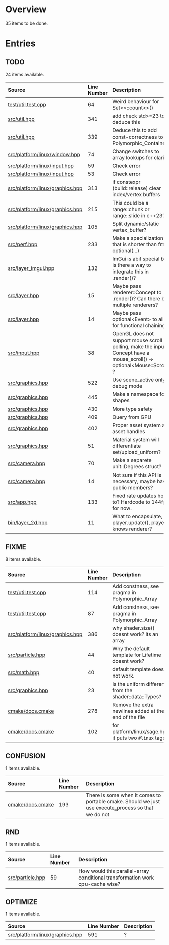 # Overview

35 items to be done.

# Entries

## TODO

24 items available.

| Source | Line Number | Description |
|:-|:-|:-|
| [test/util.test.cpp](test/util.test.cpp) | 64 | Weird behaviour for Set<>::count<>() |
| [src/util.hpp](src/util.hpp) | 341 | add check std>=23 todo deduce this |
| [src/util.hpp](src/util.hpp) | 339 | Deduce this to add const-correctness to Polymorphic_Containers. |
| [src/platform/linux/window.hpp](src/platform/linux/window.hpp) | 74 | Change switches to array lookups for clarity |
| [src/platform/linux/input.hpp](src/platform/linux/input.hpp) | 59 | Check error |
| [src/platform/linux/input.hpp](src/platform/linux/input.hpp) | 53 | Check error |
| [src/platform/linux/graphics.hpp](src/platform/linux/graphics.hpp) | 313 | if constexpr (build::release) clear index/vertex buffers |
| [src/platform/linux/graphics.hpp](src/platform/linux/graphics.hpp) | 215 | This could be a range::chunk or range::slide in c++23? |
| [src/platform/linux/graphics.hpp](src/platform/linux/graphics.hpp) | 105 | Split dynamic/static vertex_buffer? |
| [src/perf.hpp](src/perf.hpp) | 233 | Make a specialization that is shorter than fmt's optional(...) |
| [src/layer_imgui.hpp](src/layer_imgui.hpp) | 132 | ImGui is abit special but is there a way to integrate this in .render()? |
| [src/layer.hpp](src/layer.hpp) | 15 | Maybe pass renderer::Concept to .render()? Can there be multiple renderers? |
| [src/layer.hpp](src/layer.hpp) | 14 | Maybe pass optional\<Event\> to allow for functional chaining? |
| [src/input.hpp](src/input.hpp) | 38 | OpenGL does not support mouse scroll polling, make the input Concept have a mouse_scroll() -> optional\<Mouse::Scroll\> ? |
| [src/graphics.hpp](src/graphics.hpp) | 522 | Use scene_active only in debug mode |
| [src/graphics.hpp](src/graphics.hpp) | 445 | Make a namespace for shapes |
| [src/graphics.hpp](src/graphics.hpp) | 430 | More type safety |
| [src/graphics.hpp](src/graphics.hpp) | 409 | Query from GPU |
| [src/graphics.hpp](src/graphics.hpp) | 402 | Proper asset system and asset handles |
| [src/graphics.hpp](src/graphics.hpp) | 51 | Material system will differentiate set/upload_uniform? |
| [src/camera.hpp](src/camera.hpp) | 70 | Make a separete unit::Degrees struct? |
| [src/camera.hpp](src/camera.hpp) | 14 | Not sure if this API is necessary, maybe have public members? |
| [src/app.hpp](src/app.hpp) | 133 | Fixed rate updates how to? Hardcode to 144fps for now. |
| [bin/layer_2d.hpp](bin/layer_2d.hpp) | 11 | What to encapsulate, player.update(), player knows renderer? |

## FIXME

8 items available.

| Source | Line Number | Description |
|:-|:-|:-|
| [test/util.test.cpp](test/util.test.cpp) | 114 | Add constness, see pragma in Polymorphic_Array |
| [test/util.test.cpp](test/util.test.cpp) | 87 | Add constness, see pragma in Polymorphic_Array |
| [src/platform/linux/graphics.hpp](src/platform/linux/graphics.hpp) | 386 | why shader.size() doesnt work? its an array |
| [src/particle.hpp](src/particle.hpp) | 44 | Why the default template for Lifetime doesnt work? |
| [src/math.hpp](src/math.hpp) | 40 | default template does not work. |
| [src/graphics.hpp](src/graphics.hpp) | 23 | Is the uniform different from the shader::data::Types? |
| [cmake/docs.cmake](cmake/docs.cmake) | 278 | Remove the extra newlines added at the end of the file |
| [cmake/docs.cmake](cmake/docs.cmake) | 102 | for platform/linux/sage.hpp it puts two `#linux` tags |

## CONFUSION

1 items available.

| Source | Line Number | Description |
|:-|:-|:-|
| [cmake/docs.cmake](cmake/docs.cmake) | 193 | There is some when it comes to portable cmake. Should we just use execute_process so that we do not |

## RND

1 items available.

| Source | Line Number | Description |
|:-|:-|:-|
| [src/particle.hpp](src/particle.hpp) | 59 | How would this parallel-array conditional transformation work cpu-cache wise? |

## OPTIMIZE

1 items available.

| Source | Line Number | Description |
|:-|:-|:-|
| [src/platform/linux/graphics.hpp](src/platform/linux/graphics.hpp) | 591 | ? |

